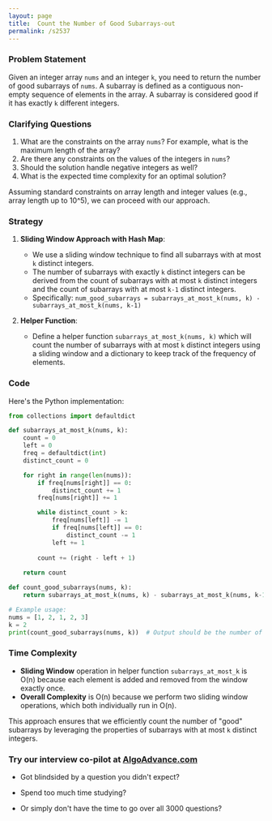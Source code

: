 ```yaml
---
layout: page
title:  Count the Number of Good Subarrays-out
permalink: /s2537
---
```


### Problem Statement
Given an integer array `nums` and an integer `k`, you need to return the number of good subarrays of `nums`. A subarray is defined as a contiguous non-empty sequence of elements in the array. A subarray is considered good if it has exactly `k` different integers.

### Clarifying Questions
1. What are the constraints on the array `nums`? For example, what is the maximum length of the array?
2. Are there any constraints on the values of the integers in `nums`?
3. Should the solution handle negative integers as well?
4. What is the expected time complexity for an optimal solution?

Assuming standard constraints on array length and integer values (e.g., array length up to 10^5), we can proceed with our approach.

### Strategy
1. **Sliding Window Approach with Hash Map**: 
   - We use a sliding window technique to find all subarrays with at most `k` distinct integers.
   - The number of subarrays with exactly `k` distinct integers can be derived from the count of subarrays with at most `k` distinct integers and the count of subarrays with at most `k-1` distinct integers.
   - Specifically: `num_good_subarrays = subarrays_at_most_k(nums, k) - subarrays_at_most_k(nums, k-1)`

2. **Helper Function**:
   - Define a helper function `subarrays_at_most_k(nums, k)` which will count the number of subarrays with at most `k` distinct integers using a sliding window and a dictionary to keep track of the frequency of elements.

### Code
Here's the Python implementation:

```python
from collections import defaultdict

def subarrays_at_most_k(nums, k):
    count = 0
    left = 0
    freq = defaultdict(int)
    distinct_count = 0

    for right in range(len(nums)):
        if freq[nums[right]] == 0:
            distinct_count += 1
        freq[nums[right]] += 1

        while distinct_count > k:
            freq[nums[left]] -= 1
            if freq[nums[left]] == 0:
                distinct_count -= 1
            left += 1
        
        count += (right - left + 1)
    
    return count

def count_good_subarrays(nums, k):
    return subarrays_at_most_k(nums, k) - subarrays_at_most_k(nums, k-1)

# Example usage:
nums = [1, 2, 1, 2, 3]
k = 2
print(count_good_subarrays(nums, k))  # Output should be the number of good subarrays
```

### Time Complexity
- **Sliding Window** operation in helper function `subarrays_at_most_k` is O(n) because each element is added and removed from the window exactly once.
- **Overall Complexity** is O(n) because we perform two sliding window operations, which both individually run in O(n).

This approach ensures that we efficiently count the number of "good" subarrays by leveraging the properties of subarrays with at most `k` distinct integers.


### Try our interview co-pilot at [AlgoAdvance.com](https://algoAdvance.com)

- Got blindsided by a question you didn't expect?

- Spend too much time studying?

- Or simply don't have the time to go over all 3000 questions?

